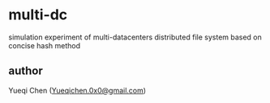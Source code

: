 # multi-dc
simulation experiment of multi-datacenters distributed file system based on concise hash method

## author
Yueqi Chen (Yueqichen.0x0@gmail.com)

